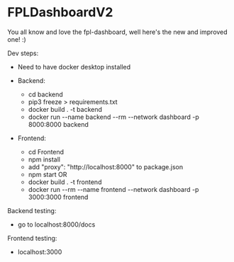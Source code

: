 # FPLDashboardV2
You all know and love the fpl-dashboard, well here's the new and improved one! :)

Dev steps:
  - Need to have docker desktop installed
    
  - Backend: 
    - cd backend
    - pip3 freeze > requirements.txt
    - docker build . -t backend
    - docker run --name backend --rm --network dashboard -p 8000:8000 backend

  - Frontend:
    - cd Frontend
    - npm install
    - add "proxy": "http://localhost:8000" to package.json
    - npm start
      OR
    - docker build . -t frontend
    - docker run --rm --name frontend --network dashboard -p 3000:3000 frontend

Backend testing:
  - go to localhost:8000/docs

Frontend testing:
  - localhost:3000
    
